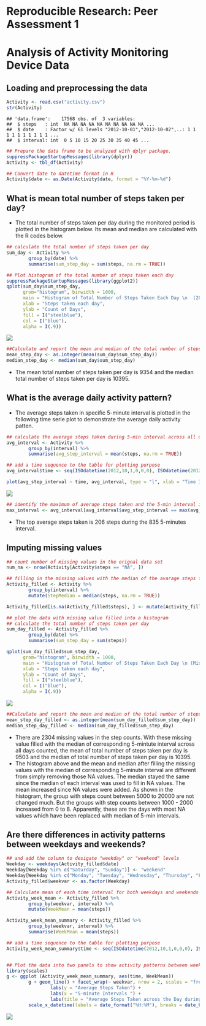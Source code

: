# Reproducible Research: Peer Assessment 1


Analysis of Activity Monitoring Device Data 
===========================================

## Loading and preprocessing the data


```r
Activity <- read.csv("activity.csv")
str(Activity)
```

```
## 'data.frame':	17568 obs. of  3 variables:
##  $ steps   : int  NA NA NA NA NA NA NA NA NA NA ...
##  $ date    : Factor w/ 61 levels "2012-10-01","2012-10-02",..: 1 1 1 1 1 1 1 1 1 1 ...
##  $ interval: int  0 5 10 15 20 25 30 35 40 45 ...
```

```r
## Prepare the data frame to be analyzed with dplyr package.
suppressPackageStartupMessages(library(dplyr))
Activity <- tbl_df(Activity)

## Convert date to datetime format in R
Activity$date <- as.Date(Activity$date, format = "%Y-%m-%d")
```


## What is mean total number of steps taken per day?
* The total number of steps taken per day during the monitored period is plotted in the histogram below. Its mean and median are calculated with the R codes below.


```r
## calculate the total number of steps taken per day
sum_day <- Activity %>%
        group_by(date) %>%
        summarise(sum_step_day = sum(steps, na.rm = TRUE))

## Plot histogram of the total number of steps taken each day
suppressPackageStartupMessages(library(ggplot2))
qplot(sum_day$sum_step_day, 
      grom="histogram", binwidth = 1000, 
      main = "Histogram of Total Number of Steps Taken Each Day \n  (2012-10-01 to 2012-11-30)",
      xlab = "Steps taken each day",
      ylab = "Count of Days",
      fill = I("steelblue"),
      col = I("blue"),
      alpha = I(.9))
```

![](PA1_template_files/figure-html/sumperday-1.png) 

```r
##Calculate and report the mean and median of the total number of steps taken per day
mean_step_day <- as.integer(mean(sum_day$sum_step_day))
median_step_day <- median(sum_day$sum_step_day)
```

* The mean total number of steps taken per day is 9354 and the median total number of steps taken per day is 10395. 


## What is the average daily activity pattern?
* The average steps taken in specific 5-minute interval is plotted in the following time serie plot to demonstrate the average daily activity patten. 


```r
## calculate the average steps taken during 5-min interval across all days
avg_interval <- Activity %>%
        group_by(interval) %>%
        summarise(avg_step_interval = mean(steps, na.rm = TRUE))

## add a time sequence to the table for plotting purpose
avg_interval$time <- seq(ISOdatetime(2012,10,1,0,0,0), ISOdatetime(2012,10,1,23,55,0), by=(60*5))

plot(avg_step_interval ~ time, avg_interval, type = "l", xlab = "Time Interval (min)", ylab = "Average Steps Taken", main ="Average Number of Steps Taken in 5-minutes Interval across All Days \n (2012-10-01 to 2012-11-30)" )
```

![](PA1_template_files/figure-html/actpattern-1.png) 

```r
## identify the maximum of average steps taken and the 5-min interval it occurs
max_interval <- avg_interval[avg_interval$avg_step_interval == max(avg_interval$avg_step_interval), ]
```

* The top average steps taken is 206 steps during the 835 5-minutes interval.

## Imputing missing values

```r
## count number of missing values in the orignal data set
num_na <- nrow(Activity[Activity$steps == "NA", ])

## filling in the missing values with the median of the avarage steps for the same 5-min interval across all days. 
Activity_filled <- Activity %>%
        group_by(interval) %>%
        mutate(StepMedian = median(steps, na.rm = TRUE))

Activity_filled[is.na(Activity_filled$steps), ] <- mutate(Activity_filled[is.na(Activity_filled$steps), ], steps = StepMedian)

## plot the data with missing value filled into a histogram
## calculate the total number of steps taken per day
sum_day_filled <- Activity_filled %>%
        group_by(date) %>%
        summarise(sum_step_day = sum(steps))

qplot(sum_day_filled$sum_step_day, 
      grom="histogram", binwidth = 1000, 
      main = "Histogram of Total Number of Steps Taken Each Day \n (Missing Value Filled with Median of 5-min interval) \n  (2012-10-01 to 2012-11-30)",
      xlab = "Steps taken each day",
      ylab = "Count of Days",
      fill = I("steelblue"),
      col = I("blue"),
      alpha = I(.9))
```

![](PA1_template_files/figure-html/missingvlaues-1.png) 

```r
##Calculate and report the mean and median of the total number of steps taken per day
mean_step_day_filled <- as.integer(mean(sum_day_filled$sum_step_day))
median_step_day_filled <- median(sum_day_filled$sum_step_day)
```
* There are 2304 missing values in the step counts. With these missing value filled with the median of corresponding 5-mintute interval across all days counted, the mean of total number of steps taken per day is 9503 and the median of total number of steps taken per day is 10395. 
* The histogram above and the mean and median after filling the missing values with the median of corresponding 5-minute interval are different from simply removing those NA values. The median stayed the same since the median of each interval was used to fill in NA values. The mean increased since NA values were added. As shown in the histogram, the group with steps count between 5000 to 20000 are not changed much. But the groups with step counts between 1000 - 2000 increased from 0 to 8. Apparently, these are the days with most NA values which have been replaced with median of 5-min intervals. 

## Are there differences in activity patterns between weekdays and weekends?

```r
## and add the column to desigate "weekday" or "weekend" levels
Weekday <- weekdays(Activity_filled$date)
Weekday[Weekday %in% c("Saturday", "Sunday")] <- "weekend"
Weekday[Weekday %in% c("Monday", "Tuesday", "Wednesday", "Thursday", "Friday")] <- "weekday"
Activity_filled$weekvar <- as.factor(Weekday)

## Calculate mean of each time interval for both weekdays and weekends
Activity_week_mean <- Activity_filled %>%
        group_by(weekvar, interval) %>%
        mutate(WeekMean = mean(steps))

Activity_week_mean_summary <- Activity_filled %>%
        group_by(weekvar, interval) %>%
        summarise(WeekMean = mean(steps))

## add a time sequence to the table for plotting purpose
Activity_week_mean_summary$time <- seq(ISOdatetime(2012,10,1,0,0,0), ISOdatetime(2012,10,2,23,55,0), by=(60*5))


## Plot the data into two panels to show activity patterns between weekdays and weekends
library(scales)
g <- ggplot (Activity_week_mean_summary, aes(time, WeekMean))
        g + geom_line() + facet_wrap(~ weekvar, nrow = 2, scales = "free_x") + 
                labs(y = "Average Steps Taken") + 
                labs(x = "5-minute Intervals ") + 
                labs(title = "Average Steps Taken across the Day during Weekdays and Weekends") +
        scale_x_datetime(labels = date_format("%H:%M"), breaks = date_breaks("2 hour"))
```

![](PA1_template_files/figure-html/weekdiffweekend-1.png) 



